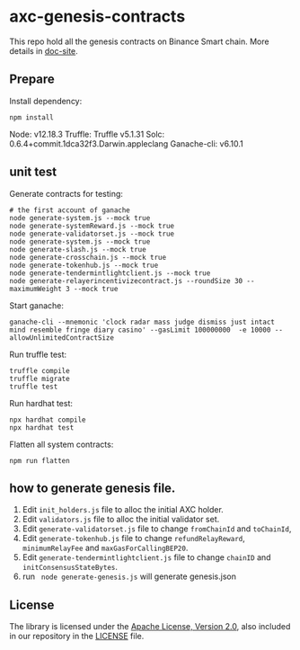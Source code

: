 # axc-genesis-contracts

This repo hold all the genesis contracts on Binance Smart chain. More details in [doc-site](https://docs.bnbchain.org/docs/learn/system-contract).

## Prepare

Install dependency:
```shell script
npm install
``` 

Node: v12.18.3
Truffle: Truffle v5.1.31 
Solc: 0.6.4+commit.1dca32f3.Darwin.appleclang
Ganache-cli: v6.10.1


## unit test

Generate contracts for testing:
```shell script
# the first account of ganache
node generate-system.js --mock true
node generate-systemReward.js --mock true
node generate-validatorset.js --mock true
node generate-system.js --mock true
node generate-slash.js --mock true
node generate-crosschain.js --mock true
node generate-tokenhub.js --mock true
node generate-tendermintlightclient.js --mock true
node generate-relayerincentivizecontract.js --roundSize 30 --maximumWeight 3 --mock true
```

Start ganache:
```shell script
ganache-cli --mnemonic 'clock radar mass judge dismiss just intact mind resemble fringe diary casino' --gasLimit 100000000  -e 10000 --allowUnlimitedContractSize
```

Run truffle test:
```shell script
truffle compile
truffle migrate
truffle test
```

Run hardhat test:
```shell script
npx hardhat compile
npx hardhat test
```

Flatten all system contracts:
```shell script
npm run flatten
```

## how to generate genesis file.
 
1. Edit `init_holders.js` file to alloc the initial AXC holder.
2. Edit `validators.js` file to alloc the initial validator set.
3. Edit `generate-validatorset.js` file to change `fromChainId` and `toChainId`,
4. Edit `generate-tokenhub.js` file to change `refundRelayReward`, `minimumRelayFee` and `maxGasForCallingBEP20`.
5. Edit `generate-tendermintlightclient.js` file to change `chainID` and `initConsensusStateBytes`.
6. run ` node generate-genesis.js` will generate genesis.json

## License

The library is licensed under the [Apache License, Version 2.0](https://www.apache.org/licenses/LICENSE-2.0),
also included in our repository in the [LICENSE](LICENSE) file.
